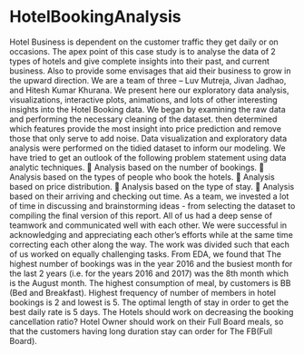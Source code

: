 # HotelBookingAnalysis
Hotel Business is dependent on the customer traffic they get daily or on occasions. The apex point of this case study is to analyse the data of 2 types of hotels and give complete insights into their past, and current business. Also to provide some envisages that aid their business to grow in the upward direction.
We are a team of three – Luv Mutreja, Jivan Jadhao, and Hitesh Kumar Khurana. We present here our exploratory data analysis, visualizations, interactive plots, animations, and lots of other interesting insights into the Hotel Booking data. We began by examining the raw data and performing the necessary cleaning of the dataset. then determined which features provide the most insight into price prediction and remove those that only serve to add noise. Data visualization and exploratory data analysis were performed on the tidied dataset to inform our modeling. 
We have tried to get an outlook of the following problem statement using data analytic techniques.
	Analysis based on the number of bookings.
	Analysis based on the types of people who book the hotels. 
	Analysis based on price distribution.
	Analysis based on the type of stay.
	Analysis based on their arriving and checking out time.
           As a team, we invested a lot of time in discussing and brainstorming ideas - from selecting the dataset to compiling the final version of this report. All of us had a deep sense of teamwork and communicated well with each other. We were successful in acknowledging and appreciating each other’s efforts while at the same time correcting each other along the way. The work was divided such that each of us worked on equally challenging tasks. 
             From EDA, we found that The highest number of bookings was in the year 2016 and the busiest                 month for the last 2 years (i.e. for the years 2016 and 2017) was the 8th month which is the August month.  The highest consumption of meal, by customers is BB (Bed and Breakfast). Highest frequency of number of members in hotel bookings is 2 and  lowest is 5. The optimal length of stay in order to get the best daily rate is 5 days. The Hotels should work on decreasing the booking cancellation ratio? Hotel Owner should work on their Full Board meals, so that the customers having long duration stay can order for The FB(Full Board).
